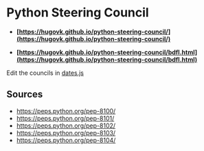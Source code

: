 # Python Steering Council

* **[https://hugovk.github.io/python-steering-council/](https://hugovk.github.io/python-steering-council/)**

* **[https://hugovk.github.io/python-steering-council/bdfl.html](https://hugovk.github.io/python-steering-council/bdfl.html)**

Edit the councils in [dates.js](dates.js)

## Sources

* https://peps.python.org/pep-8100/
* https://peps.python.org/pep-8101/
* https://peps.python.org/pep-8102/ 
* https://peps.python.org/pep-8103/
* https://peps.python.org/pep-8104/
